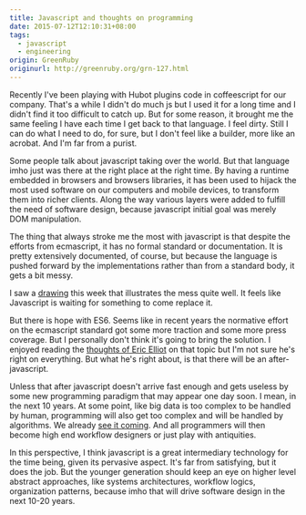 ```yaml
---
title: Javascript and thoughts on programming
date: 2015-07-12T12:10:31+08:00
tags:
  - javascript
  - engineering
origin: GreenRuby
originurl: http://greenruby.org/grn-127.html
---
```

Recently I've been playing with Hubot plugins code in coffeescript for our
company. That's a while I didn't do much js but I used it for a long time and
I didn't find it too difficult to catch up. But for some reason, it brought me
the same feeling I have each time I get back to that language. I feel dirty.
Still I can do what I need to do, for sure, but I don't feel like a builder,
more like an acrobat. And I'm far from a purist.

Some people talk about javascript taking over the world. But that language
imho just was there at the right place at the right time. By having a runtime
embedded in browsers and browsers libraries, it has been used to hijack the
most used software on our computers and mobile devices, to transform them into
richer clients. Along the way various layers were added to fulfill the need of
software design, because javascript initial goal was merely DOM manipulation.

The thing that always stroke me the most with javascript is that despite the
efforts from ecmascript, it has no formal standard or documentation. It is
pretty extensively documented, of course, but because the language is pushed
forward by the implementations rather than from a standard body, it gets a bit
messy.

I saw a [drawing][js] this week that illustrates the mess quite well. It feels
like Javascript is waiting for something to come replace it.

But there is hope with ES6. Seems like in recent years the normative effort on
the ecmascript standard got some more traction and some more press coverage.
But I personally don't think it's going to bring the solution. I enjoyed
reading the [thoughts of Eric Elliot][thoughts] on that topic but I'm not sure
he's right on everything. But what he's right about, is that there will be an
after-javascript.

Unless that after javascript doesn't arrive fast enough and gets useless by
some new programming paradigm that may appear one day soon. I mean, in the
next 10 years. At some point, like big data is too complex to be handled by
human, programming will also get too complex and will be handled by
algorithms. We already [see it coming][helium]. And all programmers will then
become high end workflow designers or just play with antiquities.

In this perspective, I think javascript is a great intermediary technology for
the time being, given its pervasive aspect. It's far from satisfying, but it
does the job. But the younger generation should keep an eye on higher level
abstract approaches, like systems architectures, workflow logics, organization
patterns, because imho that will drive software design in the next 10-20
years.

[js]: http://cube-drone.com/comics/c/relentless-persistence
[thoughts]: http://www.sitepoint.com/future-programming-webassembly-life-after-javascript/
[helium]: http://phys.org/news/2015-07-code-faster-expert.html
